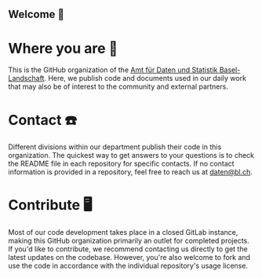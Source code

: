 ## Welcome 👋

# Where you are 📍
This is the GitHub organization of the [Amt für Daten und Statistik Basel-Landschaft](https://www.baselland.ch/politik-und-behorden/direktionen/finanz-und-kirchendirektion/daten-statistik). Here, we publish code and documents used in our daily work that may also be of interest to the community and external partners.

# Contact ☎️
Different divisions within our department publish their code in this organization. The quickest way to get answers to your questions is to check the README file in each repository for specific contacts. If no contact information is provided in a repository, feel free to reach us at [daten@bl.ch](mailto:daten@bl.ch).

# Contribute 🖥️
Most of our code development takes place in a closed GitLab instance, making this GitHub organization primarily an outlet for completed projects. If you'd like to contribute, we recommend contacting us directly to get the latest updates on the codebase. However, you're also welcome to fork and use the code in accordance with the individual repository's usage license.